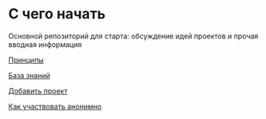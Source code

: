 # С чего начать
Основной репозиторий для старта: обсуждение идей проектов и прочая вводная информация

[Принципы](https://github.com/Code-for-Russia/Where-to-start/wiki/%D0%9E%D1%81%D0%BD%D0%BE%D0%B2%D0%BD%D1%8B%D0%B5-%D0%BF%D1%80%D0%B8%D0%BD%D1%86%D0%B8%D0%BF%D1%8B)

[База знаний](https://github.com/Code-for-Russia/How-to-start/wiki/%D0%91%D0%B0%D0%B7%D0%B0-%D0%B7%D0%BD%D0%B0%D0%BD%D0%B8%D0%B9)

[Добавить проект](https://github.com/Code-for-Russia/How-to-start/wiki/%D0%AD%D1%82%D0%B0%D0%BF%D1%8B-%D0%BF%D1%80%D0%BE%D0%B5%D0%BA%D1%82%D0%B0)

[Как участвовать анонимно](https://github.com/Code-for-Russia/How-to-start/wiki/%D0%9A%D0%B0%D0%BA-%D1%83%D1%87%D0%B0%D1%81%D1%82%D0%B2%D0%BE%D0%B2%D0%B0%D1%82%D1%8C-%D0%B0%D0%BD%D0%BE%D0%BD%D0%B8%D0%BC%D0%BD%D0%BE)
